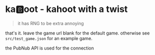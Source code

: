 # ka🅱️oot - kahoot with a twist
> it has RNG to be extra annoying

that's it.
leave the game url blank for the default game.
otherwise see `src/test_game.json` for an example game.

the PubNub API is used for the connection
